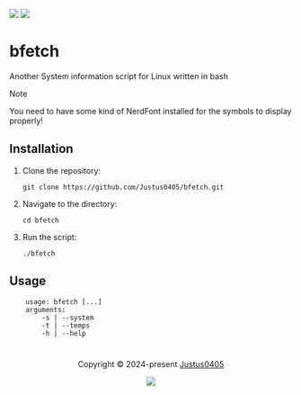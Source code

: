 <p align="left">
    <!-- Discord Badge -->
    <a href="https://discord.gg/https://discord.com/invite/E2Bp7GtcaA"><img src="https://img.shields.io/discord/1060607505186684978?logo=Discord&colorA=1e1e2e&colorB=a6e3a1&style=for-the-badge"></a>
    <!-- Stars Badge -->
	<a href="https://github.com/Justus0405/bfetch/stargazers"><img src="https://img.shields.io/github/stars/Justus0405/bfetch?colorA=1e1e2e&colorB=b7bdf8&style=for-the-badge"></a>
</p>

# bfetch

Another System information script for Linux written in bash

> [!NOTE]
> You need to have some kind of NerdFont installed
> for the symbols to display properly!

## Installation

1. Clone the repository:

   ```shell
   git clone https://github.com/Justus0405/bfetch.git
   ```

2. Navigate to the directory:

   ```shell
   cd bfetch
   ```

3. Run the script:
   ```shell
   ./bfetch
   ```

## Usage

```plaintext
    usage: bfetch [...]
    arguments:
        -s | --system
        -t | --temps
        -h | --help

```

#

<p align="center">
	Copyright &copy; 2024-present <a href="https://github.com/Justus0405" target="_blank">Justus0405</a>
</p>

<p align="center">
	<a href="https://github.com/Justus0405/bfetch/blob/main/LICENSE"><img src="https://img.shields.io/github/license/Justus0405/bfetch?logo=Github&colorA=1e1e2e&colorB=cba6f7&style=for-the-badge"></a>
</p>

